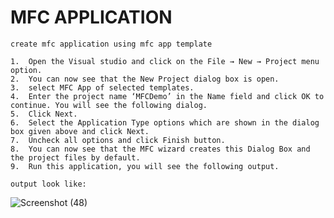 # MFC APPLICATION 
    create mfc application using mfc app template
  
    1.  Open the Visual studio and click on the File → New → Project menu option.
    2.  You can now see that the New Project dialog box is open.
    3.  select MFC App of selected templates.
    4.  Enter the project name ‘MFCDemo’ in the Name field and click OK to continue. You will see the following dialog.
    5.  Click Next.
    6.  Select the Application Type options which are shown in the dialog box given above and click Next.
    7.  Uncheck all options and click Finish button.
    8.  You can now see that the MFC wizard creates this Dialog Box and the project files by default.
    9.  Run this application, you will see the following output.
    
    output look like:
    
![Screenshot (48)](https://user-images.githubusercontent.com/32711829/124280200-06133000-db66-11eb-833c-b2648796e0b0.png)
